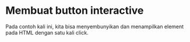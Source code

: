 # Membuat button interactive

Pada contoh kali ini, kita bisa menyembunyikan dan menampilkan element pada HTML dengan satu kali click. 


